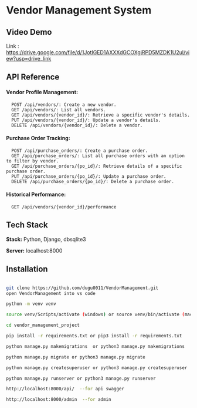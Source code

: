 # Vendor Management System

## Video Demo

Link : https://drive.google.com/file/d/1JotIGED1AXXXdGCOXgjRPD5MZDK1U2ul/view?usp=drive_link

## API Reference

#### Vendor Profile Management:

```http
  POST /api/vendors/: Create a new vendor.
  GET /api/vendors/: List all vendors.
  GET /api/vendors/{vendor_id}/: Retrieve a specific vendor's details.
  PUT /api/vendors/{vendor_id}/: Update a vendor's details.
  DELETE /api/vendors/{vendor_id}/: Delete a vendor.
```


#### Purchase Order Tracking:

```http
  POST /api/purchase_orders/: Create a purchase order.
  GET /api/purchase_orders/: List all purchase orders with an option to filter by vendor.
  GET /api/purchase_orders/{po_id}/: Retrieve details of a specific purchase order.
  PUT /api/purchase_orders/{po_id}/: Update a purchase order.
  DELETE /api/purchase_orders/{po_id}/: Delete a purchase order.
```


#### Historical Performance:

```http
  GET /api/vendors/{vendor_id}/performance
```

## Tech Stack

**Stack:** Python, Django, dbsqlite3

**Server:** localhost:8000


## Installation

```bash

git clone https://github.com/dugu0011/VendorManagement.git
open VendorManagement into vs code

python -m venv venv

source venv/Scripts/activate (windows) or source venv/bin/activate (mac )

cd vendor_management_project

pip install -r requirements.txt or pip3 install -r requirements.txt

python manage.py makemigrations  or python3 manage.py makemigrations

python manage.py migrate or python3 manage.py migrate

python manage.py createsuperuser or python3 manage.py createsuperuser 

python manage.py runserver or python3 manage.py runserver

http://localhost:8000/api/  --for api swagger

http://localhost:8000/admin  --for admin
```



